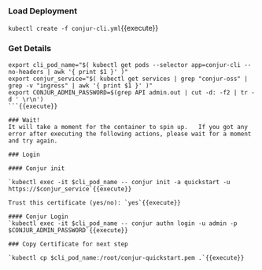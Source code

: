 

### Load Deployment

`kubectl create -f conjur-cli.yml`{{execute}}

### Get Details

```
export cli_pod_name="$( kubectl get pods --selector app=conjur-cli --no-headers | awk '{ print $1 }' )"
export conjur_service="$( kubectl get services | grep "conjur-oss" | grep -v "ingress" | awk '{ print $1 }' )"
export CONJUR_ADMIN_PASSWORD=$(grep API admin.out | cut -d: -f2 | tr -d ' \r\n')
```{{execute}}

### Wait!
It will take a moment for the container to spin up.   If you got any error after executing the following actions, please wait for a moment and try again.

### Login

#### Conjur init

`kubectl exec -it $cli_pod_name -- conjur init -a quickstart -u https://$conjur_service`{{execute}}

Trust this certificate (yes/no): `yes`{{execute}}

#### Conjur Login
`kubectl exec -it $cli_pod_name -- conjur authn login -u admin -p $CONJUR_ADMIN_PASSWORD`{{execute}}

### Copy Certificate for next step

`kubectl cp $cli_pod_name:/root/conjur-quickstart.pem .`{{execute}}
